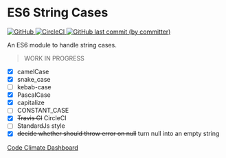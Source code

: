 # ES6 String Cases

<a href="./LICENSE">
    <img alt="GitHub" src="https://img.shields.io/github/license/acfatah/string-cases?style=flat-square">
</a>

<a href="https://dl.circleci.com/status-badge/redirect/gh/acfatah/string-cases/tree/main">
    <img alt="CircleCI" src="https://img.shields.io/circleci/build/github/acfatah/string-cases/main">
</a>

<a href="https://github.com/acfatah/string-cases/commits/main">
    <img alt="GitHub last commit (by committer)" src="https://img.shields.io/github/last-commit/acfatah/string-cases?display_timestamp=committer&style=flat-square">
</a>


An ES6 module to handle string cases.

> WORK IN PROGRESS

- [x] camelCase
- [x] snake_case
- [ ] kebab-case
- [x] PascalCase
- [x] capitalize
- [ ] CONSTANT_CASE
- [x] ~~Travis CI~~ CircleCI
- [ ] StandardJs style
- [x] ~~decide whether should throw error on null~~ turn null into an empty string

[Code Climate Dashboard](https://codeclimate.com/github/acfatah/string-cases)
